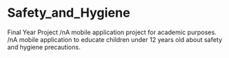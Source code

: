 # Safety_and_Hygiene
Final Year Project
/nA mobile application project for academic purposes. 
/nA mobile application to educate children under 12 years old about safety and hygiene precautions. 
